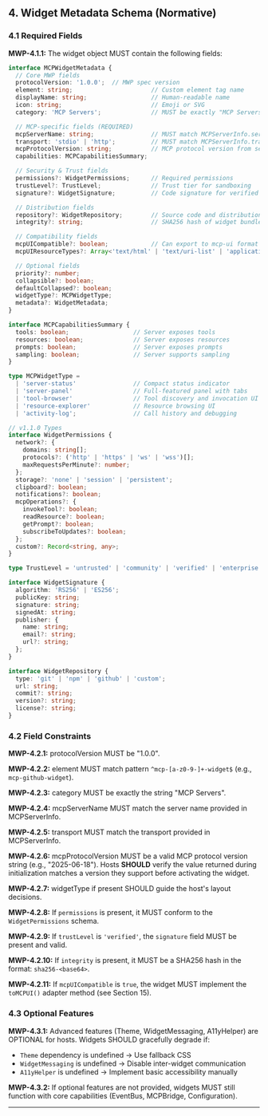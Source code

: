 ## 4. Widget Metadata Schema (Normative)

### 4.1 Required Fields

**MWP-4.1.1:** The widget object MUST contain the following fields:

```typescript
interface MCPWidgetMetadata {
  // Core MWP fields
  protocolVersion: '1.0.0';  // MWP spec version
  element: string;                      // Custom element tag name
  displayName: string;                  // Human-readable name
  icon: string;                         // Emoji or SVG
  category: 'MCP Servers';              // MUST be exactly "MCP Servers"

  // MCP-specific fields (REQUIRED)
  mcpServerName: string;                // MUST match MCPServerInfo.serverName
  transport: 'stdio' | 'http';          // MUST match MCPServerInfo.transport
  mcpProtocolVersion: string;           // MCP protocol version from server
  capabilities: MCPCapabilitiesSummary;

  // Security & Trust fields 
  permissions?: WidgetPermissions;      // Required permissions
  trustLevel?: TrustLevel;              // Trust tier for sandboxing
  signature?: WidgetSignature;          // Code signature for verified widgets

  // Distribution fields 
  repository?: WidgetRepository;        // Source code and distribution info
  integrity?: string;                   // SHA256 hash of widget bundle

  // Compatibility fields 
  mcpUICompatible?: boolean;            // Can export to mcp-ui format
  mcpUIResourceTypes?: Array<'text/html' | 'text/uri-list' | 'application/vnd.mcp-ui.remote-dom'>;

  // Optional fields
  priority?: number;
  collapsible?: boolean;
  defaultCollapsed?: boolean;
  widgetType?: MCPWidgetType;
  metadata?: WidgetMetadata;
}

interface MCPCapabilitiesSummary {
  tools: boolean;                  // Server exposes tools
  resources: boolean;              // Server exposes resources
  prompts: boolean;                // Server exposes prompts
  sampling: boolean;               // Server supports sampling
}

type MCPWidgetType =
  | 'server-status'                // Compact status indicator
  | 'server-panel'                 // Full-featured panel with tabs
  | 'tool-browser'                 // Tool discovery and invocation UI
  | 'resource-explorer'            // Resource browsing UI
  | 'activity-log';                // Call history and debugging

// v1.1.0 Types
interface WidgetPermissions {
  network?: {
    domains: string[];
    protocols?: ('http' | 'https' | 'ws' | 'wss')[];
    maxRequestsPerMinute?: number;
  };
  storage?: 'none' | 'session' | 'persistent';
  clipboard?: boolean;
  notifications?: boolean;
  mcpOperations?: {
    invokeTool?: boolean;
    readResource?: boolean;
    getPrompt?: boolean;
    subscribeToUpdates?: boolean;
  };
  custom?: Record<string, any>;
}

type TrustLevel = 'untrusted' | 'community' | 'verified' | 'enterprise';

interface WidgetSignature {
  algorithm: 'RS256' | 'ES256';
  publicKey: string;
  signature: string;
  signedAt: string;
  publisher: {
    name: string;
    email?: string;
    url?: string;
  };
}

interface WidgetRepository {
  type: 'git' | 'npm' | 'github' | 'custom';
  url: string;
  commit?: string;
  version?: string;
  license?: string;
}
```

### 4.2 Field Constraints

**MWP-4.2.1:** protocolVersion MUST be "1.0.0".

**MWP-4.2.2:** element MUST match pattern `^mcp-[a-z0-9-]+-widget$` (e.g., `mcp-github-widget`).

**MWP-4.2.3:** category MUST be exactly the string "MCP Servers".

**MWP-4.2.4:** mcpServerName MUST match the server name provided in MCPServerInfo.

**MWP-4.2.5:** transport MUST match the transport provided in MCPServerInfo.

**MWP-4.2.6:** mcpProtocolVersion MUST be a valid MCP protocol version string (e.g., "2025-06-18"). Hosts **SHOULD** verify the value returned during initialization matches a version they support before activating the widget.

**MWP-4.2.7:** widgetType if present SHOULD guide the host's layout decisions.

**MWP-4.2.8:** If `permissions` is present, it MUST conform to the `WidgetPermissions` schema.

**MWP-4.2.9:** If `trustLevel` is `'verified'`, the `signature` field MUST be present and valid.

**MWP-4.2.10:** If `integrity` is present, it MUST be a SHA256 hash in the format: `sha256-<base64>`.

**MWP-4.2.11:** If `mcpUICompatible` is `true`, the widget MUST implement the `toMCPUI()` adapter method (see Section 15).

### 4.3 Optional Features

**MWP-4.3.1:** Advanced features (Theme, WidgetMessaging, A11yHelper) are OPTIONAL for hosts. Widgets SHOULD gracefully degrade if:
- `Theme` dependency is undefined → Use fallback CSS
- `WidgetMessaging` is undefined → Disable inter-widget communication
- `A11yHelper` is undefined → Implement basic accessibility manually

**MWP-4.3.2:** If optional features are not provided, widgets MUST still function with core capabilities (EventBus, MCPBridge, Configuration).

---
